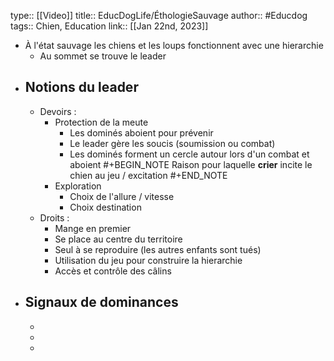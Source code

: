 type:: [[Video]]
title:: EducDogLife/ÉthologieSauvage
author:: #Educdog 
tags:: Chien, Education
link::
[[Jan 22nd, 2023]]

- À l'état sauvage les chiens et les loups fonctionnent avec une hierarchie
	- Au sommet se trouve le leader
- ## Notions du leader
	- Devoirs :
		- Protection de la meute
			- Les dominés aboient pour prévenir
			- Le leader gère les soucis (soumission ou combat)
			- Les dominés forment un cercle autour lors d'un combat et aboient
			  #+BEGIN_NOTE
			  Raison pour laquelle **crier** incite le chien au jeu / excitation
			  #+END_NOTE
		- Exploration
			- Choix de l'allure / vitesse
			- Choix destination
	- Droits :
		- Mange en premier
		- Se place au centre du territoire
		- Seul à se reproduire (les autres enfants sont tués)
		- Utilisation du jeu pour construire la hierarchie
		- Accès et contrôle des câlins
- ## Signaux de dominances
	-
	-
	-
